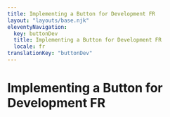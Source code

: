 ```yaml
---
title: Implementing a Button for Development FR
layout: "layouts/base.njk"
eleventyNavigation:
  key: buttonDev
  title: Implementing a Button for Development FR
  locale: fr
translationKey: "buttonDev"
---
```


# Implementing a Button for Development FR
